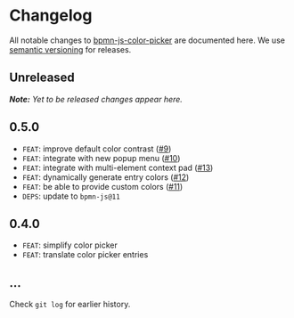 # Changelog

All notable changes to [bpmn-js-color-picker](https://github.com/bpmn-io/bpmn-js-color-picker) are documented here. We use [semantic versioning](http://semver.org/) for releases.

## Unreleased

___Note:__ Yet to be released changes appear here._

## 0.5.0

* `FEAT`: improve default color contrast ([#9](https://github.com/bpmn-io/bpmn-js-color-picker/pull/9))
* `FEAT`: integrate with new popup menu ([#10](https://github.com/bpmn-io/bpmn-js-color-picker/issues/10))
* `FEAT`: integrate with multi-element context pad ([#13](https://github.com/bpmn-io/bpmn-js-color-picker/issues/13))
* `FEAT`: dynamically generate entry colors ([#12](https://github.com/bpmn-io/bpmn-js-color-picker/issues/12))
* `FEAT`: be able to provide custom colors ([#11](https://github.com/bpmn-io/bpmn-js-color-picker/issues/11))
* `DEPS`: update to `bpmn-js@11`

## 0.4.0

* `FEAT`: simplify color picker
* `FEAT`: translate color picker entries

## ...

Check `git log` for earlier history.
